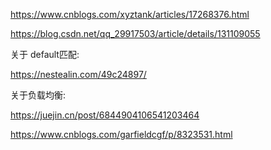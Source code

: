 https://www.cnblogs.com/xyztank/articles/17268376.html

https://blog.csdn.net/qq_29917503/article/details/131109055

关于 default匹配:

https://nestealin.com/49c24897/

关于负载均衡:

https://juejin.cn/post/6844904106541203464

https://www.cnblogs.com/garfieldcgf/p/8323531.html